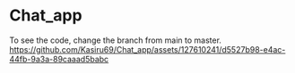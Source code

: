 # Chat_app
To see the code, change the branch from main to master.
https://github.com/Kasiru69/Chat_app/assets/127610241/d5527b98-e4ac-44fb-9a3a-89caaad5babc
